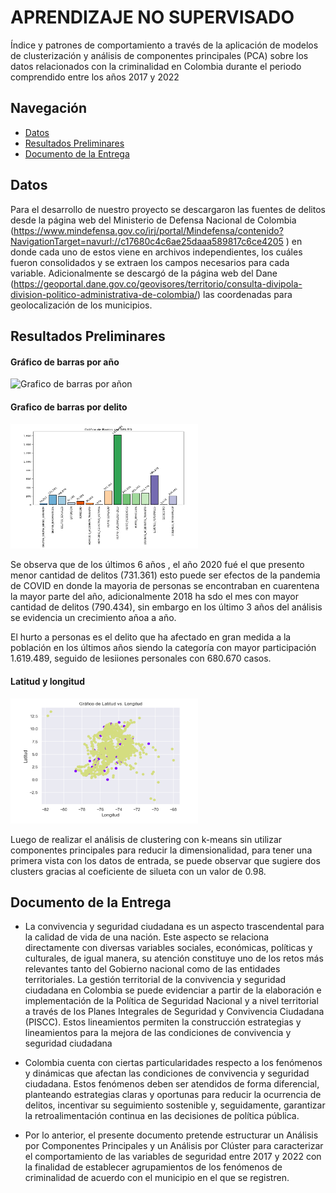 <!DOCTYPE html>
<html lang="en">
<head>
    <meta charset="UTF-8">
    <meta name="viewport" content="width=device-width, initial-scale=1.0">
</head>
<body>

# APRENDIZAJE NO SUPERVISADO

Índice y patrones de comportamiento a través de la aplicación de modelos de clusterización y análisis de componentes principales (PCA) sobre los datos relacionados con la criminalidad en Colombia durante el periodo comprendido entre los años 2017 y 2022

## Navegación

- [Datos](Datos)
- [Resultados Preliminares](Resultados%20Preliminares)
- [Documento de la Entrega](Documento%20de%20la%20Entrega)

## Datos

Para el desarrollo de nuestro proyecto se descargaron las fuentes de delitos desde la página web del Ministerio de Defensa Nacional de Colombia (https://www.mindefensa.gov.co/irj/portal/Mindefensa/contenido?NavigationTarget=navurl://c17680c4c6ae25daaa589817c6ce4205 ) en donde cada uno de estos viene en archivos independientes, los cuáles fueron consolidados y se extraen los campos necesarios para cada variable.
Adicionalmente se descargó de la página web del Dane (https://geoportal.dane.gov.co/geovisores/territorio/consulta-divipola-division-politico-administrativa-de-colombia/) las coordenadas para geolocalización de los municipios.

## Resultados Preliminares

#### Gráfico de barras por año
<img src="./Resultados%20Preliminares/Grafico%20de%20barras%20por%20año.png" alt="Grafico de barras por añon" width="300" height="200">

#### Grafico de barras por delito
<img src="./Resultados%20Preliminares/Grafico%20de%20barras%20por%20delito.png" alt="Grafico de barras por delito" width="300" height="200">

Se observa que de los últimos 6 años , el año 2020 fué el que presento menor cantidad de delitos (731.361) esto puede ser efectos de la pandemia de COVID en donde la mayoria de personas se encontraban en cuarentena la mayor parte del año, adicionalmente 2018 ha sdo el mes con mayor cantidad de delitos (790.434), sin embargo en los último 3 años del análisis se evidencia un crecimiento añoa a año.

El hurto a personas es el delito que ha afectado en gran medida a la población en los últimos años siendo la categoría con mayor participación 1.619.489, seguido de lesiiones personales con 680.670 casos.

#### Latitud y longitud
<img src="./Resultados%20Preliminares/Latitud%20y%20Longitud.png" alt="Latitud y longitud" width="300" height="200">

Luego de realizar el análisis de clustering con k-means sin utilizar componentes principales para reducir la dimensionalidad, para tener una primera vista con los datos de entrada, se puede observar que sugiere dos clusters gracias al coeficiente de silueta con un valor de 0.98.

## Documento de la Entrega

* La convivencia y seguridad ciudadana es un aspecto trascendental para la calidad de vida de una nación. Este aspecto se relaciona directamente con diversas variables sociales, económicas, políticas y culturales, de igual manera, su atención constituye uno de los retos más relevantes tanto del Gobierno nacional como de las entidades territoriales. La gestión territorial de la convivencia y seguridad ciudadana en Colombia se puede evidenciar a partir de la elaboración e implementación de la Política de Seguridad Nacional y a nivel territorial a través de los Planes Integrales de Seguridad y Convivencia Ciudadana (PISCC). Estos lineamientos permiten la construcción estrategias y lineamientos para la mejora de las condiciones de convivencia y seguridad ciudadana

* Colombia cuenta con ciertas particularidades respecto a los fenómenos y dinámicas que afectan las condiciones de convivencia y seguridad ciudadana. Estos fenómenos deben ser atendidos de forma diferencial, planteando estrategias claras y oportunas para reducir la ocurrencia de delitos, incentivar su seguimiento sostenible y, seguidamente, garantizar la retroalimentación continua en las decisiones de política pública.
 
* Por lo anterior, el presente documento pretende estructurar un Análisis por Componentes Principales y un Análisis por Clúster para caracterizar el comportamiento de las variables de seguridad entre 2017 y 2022 con la finalidad de establecer agrupamientos de los fenómenos de criminalidad de acuerdo con el municipio en el que se registren.

</body>
</html>



